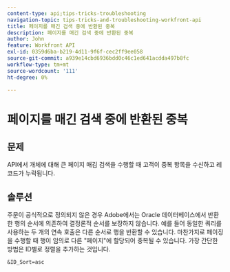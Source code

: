 ```yaml
---
content-type: api;tips-tricks-troubleshooting
navigation-topic: tips-tricks-and-troubleshooting-workfront-api
title: 페이지를 매긴 검색 중에 반환된 중복
description: 페이지를 매긴 검색 중에 반환된 중복
author: John
feature: Workfront API
exl-id: 0359d6ba-b219-4d11-9f6f-cec2ff9ee058
source-git-commit: a939e14cbd6936bdd0c46c1ed641acdda497b8fc
workflow-type: tm+mt
source-wordcount: '111'
ht-degree: 0%

---
```



# 페이지를 매긴 검색 중에 반환된 중복

## 문제

API에서 개체에 대해 큰 페이지 매김 검색을 수행할 때 고객이 중복 항목을 수신하고 레코드가 누락됩니다.

## 솔루션

주문이 공식적으로 정의되지 않은 경우 Adobe에서는 Oracle 데이터베이스에서 반환한 행의 순서에 의존하여 결정론적 순서를 보장하지 않습니다. 예를 들어 동일한 쿼리를 사용하는 두 개의 연속 호출은 다른 순서로 행을 반환할 수 있습니다. 마찬가지로 페이징을 수행할 때 행이 임의로 다른 &quot;페이지&quot;에 할당되어 중복될 수 있습니다. 가장 간단한 방법은 ID별로 정렬을 추가하는 것입니다.

```
&ID_Sort=asc
```

